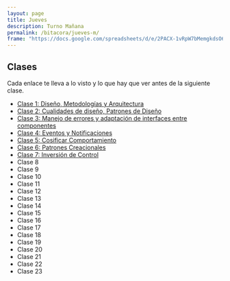 ```yaml
---
layout: page
title: Jueves
description: Turno Mañana
permalink: /bitacora/jueves-m/
frame: "https://docs.google.com/spreadsheets/d/e/2PACX-1vRpW7bMemgkdsO6fTFyLC1fpQz0d4S1ArREtaLmNXbrg_7AF3iZnqet3TNWygHe-tGfwh_PlGfcu6ye/pubhtml?gid=0&amp;single=true&amp;widget=true&amp;headers=false"
---
```

## Clases
Cada enlace te lleva a lo visto y lo que hay que ver antes de la siguiente clase.

- [Clase 1: Diseño, Metodologías y Arquitectura]({{site.baseurl}}/bitacora/jueves-m/clase-1)
- [Clase 2: Cualidades de diseño, Patrones de Diseño]({{site.baseurl}}/bitacora/jueves-m/clase-2)
- [Clase 3: Manejo de errores y adaptación de interfaces entre componentes]({{site.baseurl}}/bitacora/jueves-m/clase-3)
- [Clase 4: Eventos y Notificaciones]({{site.baseurl}}/bitacora/jueves-m/clase-4)
- [Clase 5: Cosificar Comportamiento]({{site.baseurl}}/bitacora/jueves-m/clase-5)
- [Clase 6: Patrones Creacionales]({{site.baseurl}}/bitacora/jueves-m/clase-6)
- [Clase 7: Inversión de Control]({{site.baseurl}}/bitacora/jueves-m/clase-7)
- Clase 8
- Clase 9
- Clase 10
- Clase 11
- Clase 12
- Clase 13
- Clase 14
- Clase 15
- Clase 16
- Clase 17
- Clase 18
- Clase 19
- Clase 20
- Clase 21
- Clase 22
- Clase 23
